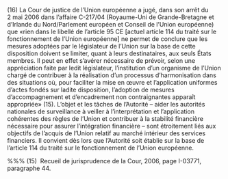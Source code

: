 (16) La Cour de justice de l’Union européenne a jugé, dans son arrêt du 2 mai 2006 dans l’affaire C-217/04 (Royaume-Uni de Grande-Bretagne et d’Irlande du Nord/Parlement européen et Conseil de l’Union européenne) que «rien dans le libellé de l’article 95 CE [actuel article 114 du traité sur le fonctionnement de l’Union européenne] ne permet de conclure que les mesures adoptées par le législateur de l’Union sur la base de cette disposition doivent se limiter, quant à leurs destinataires, aux seuls États membres. Il peut en effet s’avérer nécessaire de prévoir, selon une appréciation faite par ledit législateur, l’institution d’un organisme de l’Union chargé de contribuer à la réalisation d’un processus d’harmonisation dans des situations où, pour faciliter la mise en œuvre et l’application uniformes d’actes fondés sur ladite disposition, l’adoption de mesures d’accompagnement et d’encadrement non contraignantes apparaît appropriée» (15). L’objet et les tâches de l’Autorité – aider les autorités nationales de surveillance à veiller à l’interprétation et l’application cohérentes des règles de l’Union et contribuer à la stabilité financière nécessaire pour assurer l’intégration financière – sont étroitement liés aux objectifs de l’acquis de l’Union relatif au marché intérieur des services financiers. Il convient dès lors que l’Autorité soit établie sur la base de l’article 114 du traité sur le fonctionnement de l’Union européenne.

%%% (15)  Recueil de jurisprudence de la Cour, 2006, page I-03771, paragraphe 44.